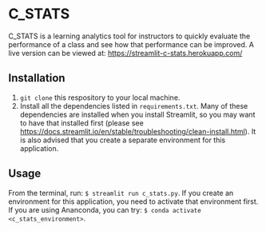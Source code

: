 # C_STATS

C_STATS is a learning analytics tool for instructors to quickly evaluate the performance of a class and see how that performance can be improved.
A live version can be viewed at: https://streamlit-c-stats.herokuapp.com/

## Installation

1. ```git clone``` this respository to your local machine.
2. Install all the dependencies listed in ```requirements.txt```. Many of these dependencies are installed when you install Streamlit, 
so you may want to have that installed first (please see https://docs.streamlit.io/en/stable/troubleshooting/clean-install.html). 
It is also advised that you create a separate environment for this application.  

## Usage

From the terminal, run: ```$ streamlit run c_stats.py```. If you create an environment for this application, you need to activate that environment first. 
If you are using Ananconda, you can try: ```$ conda activate <c_stats_environment>```.
